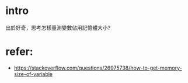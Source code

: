 # intro
出於好奇，思考怎樣量測變數佔用記憶體大小?

# refer:
- https://stackoverflow.com/questions/26975738/how-to-get-memory-size-of-variable
